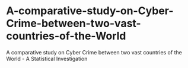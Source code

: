 # A-comparative-study-on-Cyber-Crime-between-two-vast-countries-of-the-World
A comparative study on Cyber Crime between two vast countries of the World - A Statistical Investigation
